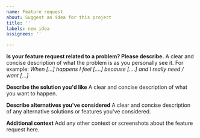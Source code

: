 ```yaml
---
name: Feature request
about: Suggest an idea for this project
title: ''
labels: new idea
assignees: ''

---
```


**Is your feature request related to a problem? Please describe.**
A clear and concise description of what the problem is as you personally see it. For example: *When [...] happens I feel [....] because [....] and I really need / want [...]*

**Describe the solution you'd like**
A clear and concise description of what you want to happen.

**Describe alternatives you've considered**
A clear and concise description of any alternative solutions or features you've considered.

**Additional context**
Add any other context or screenshots about the feature request here.
